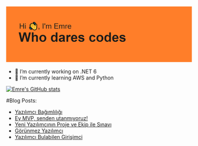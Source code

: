 ![MasterHead](https://github.com/emert117/emert117/blob/main/header.png)

- 🔭 I’m currently working on .NET 6 
- 🌱 I’m currently learning AWS and Python

[![Emre's GitHub stats](https://github-readme-stats.vercel.app/api?username=emert117)](https://github.com/anuraghazra/github-readme-stats)

#Blog Posts:
<!-- BLOG-POST-LIST:START -->
- [Yazılımcı Bağımlılığı](https://www.saascommando.com/2022/04/yazlmc-bagmllg.html)
- [Ey MVP, senden utanmıyoruz!](https://www.saascommando.com/2022/03/ey-mvp-senden-utanmyoruz.html)
- [Yeni Yazılımcının Proje ve Ekip ile Sınavı](https://www.saascommando.com/2022/02/yeni-yazlmcnn-proje-ve-ekip-ilesnav.html)
- [Görünmez Yazılımcı](https://www.saascommando.com/2022/01/gorunmez-yazlmc.html)
- [Yazılımcı Bulabilen Girişimci](https://www.saascommando.com/2021/12/yazlmc-bulabilen-girisimci.html)
<!-- BLOG-POST-LIST:END -->
